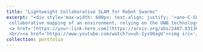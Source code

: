 ```yaml
---
title: "Lightweight Collaborative SLAM for Robot Swarms"
excerpt: "<div style='max-width: 600px; text-align: justify; '>ano-C-SLAM - a multi-robot extension of NanoSLAM. This solution enables a swarm of tiny robots to perform
 collaborative mapping of an environment, relying on the UWB technology for communication and range-based collision avoidance. In this scenario, the computation related to graph-based optimization is distributed among all agents in the swarm, which contribute with their onboard resources to correct and align the maps acquired locally.
 <a href='[https://your-link-here.com](https://arxiv.org/abs/2407.03136)'>Paper</a>
 <br/><a href='https://www.youtube.com/watch?v=uh-Iys90agU'><img src='/images/image1.jpg' width='600px'></a></div>"
collection: portfolio
---
```


